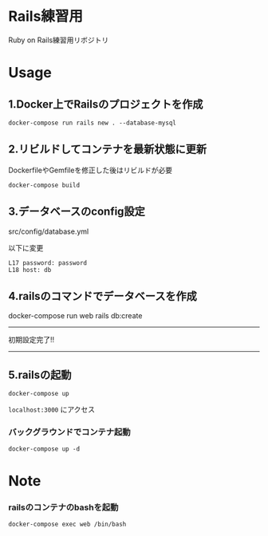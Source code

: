# Rails練習用
Ruby on Rails練習用リボジトリ


# Usage

## 1.Docker上でRailsのプロジェクトを作成
```
docker-compose run rails new . --database-mysql
```

## 2.リビルドしてコンテナを最新状態に更新
DockerfileやGemfileを修正した後はリビルドが必要
```
docker-compose build
```

## 3.データベースのconfig設定
src/config/database.yml  

以下に変更  
```
L17 password: password
L18 host: db
```

## 4.railsのコマンドでデータベースを作成
docker-compose run web rails db:create

---

初期設定完了!!

---

## 5.railsの起動
```
docker-compose up
```
`localhost:3000` にアクセス

### バックグラウンドでコンテナ起動
```
docker-compose up -d
```

# Note

### railsのコンテナのbashを起動
```
docker-compose exec web /bin/bash
```